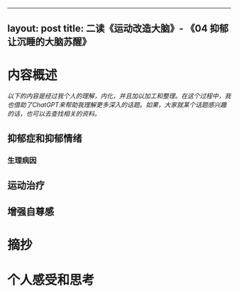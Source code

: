 
---
layout: post
title:  二读《运动改造大脑》- 《04 抑郁 让沉睡的大脑苏醒》
---

# 内容概述

*以下的内容是经过我个人的理解，内化，并且加以加工和整理。在这个过程中，我也借助了ChatGPT来帮助我理解更多深入的话题。如果，大家就某个话题感兴趣的话，也可以去查找相关的资料。*

## 抑郁症和抑郁情绪

### 生理病因

## 运动治疗

## 增强自尊感
#


# 摘抄



# 个人感受和思考




















<!--stackedit_data:
eyJoaXN0b3J5IjpbNTA5MTg0Mzk2LDM1ODgyNDExNV19
-->
